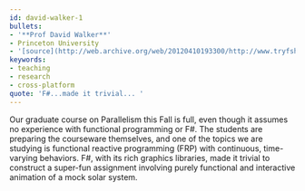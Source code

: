 ```yaml
---
id: david-walker-1
bullets:
- '**Prof David Walker**'
- Princeton University
- '[source](http://web.archive.org/web/20120410193300/http://www.tryfsharp.org/Experts.aspx), [permalink](#david-walker-1)'
keywords:
- teaching
- research
- cross-platform
quote: 'F#...made it trivial... '
---
```

Our graduate course on Parallelism this Fall is full, even though it assumes no
experience with functional programming or F#. The students are preparing the courseware
themselves, and one of the topics we are studying is functional reactive programming (FRP)
with continuous, time-varying behaviors. F#, with its rich graphics libraries, made it
trivial to construct a super-fun assignment involving purely functional and interactive
animation of a mock solar system.
